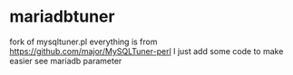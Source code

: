 # mariadbtuner
fork of mysqltuner.pl
everything is from https://github.com/major/MySQLTuner-perl
I just add some code to make easier see mariadb parameter 
